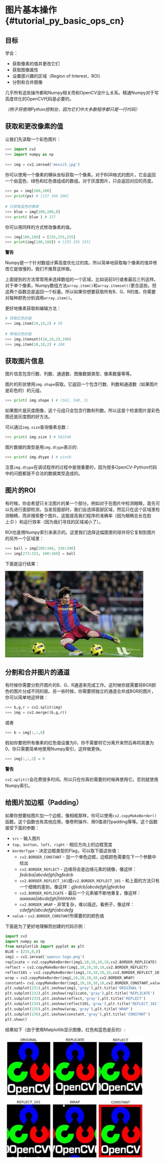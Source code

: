 # 图片基本操作{#tutorial_py_basic_ops_cn}

## 目标

学会：

- 获取像素的值并更改它们
- 获取图像属性
- 设置感兴趣的区域（Region of Interest，ROI）
- 分割和合并图像

几乎所有这些操作都和Numpy相关而和OpenCV没什么关系。精通Numpy对于写高度优化的OpenCV代码是必要的。

*（例子将使用Python控制台，因为它们中大多数程序都只是一行代码）*

## 获取和更改像素的值

让我们先读取一个彩色图片：

```python
>>> import cv2
>>> import numpy as np

>>> img = cv2.imread('messi5.jpg')
```

你可以使用一个像素的横纵坐标获取一个像素。对于BGR格式的图片，它会返回一个由蓝色、绿色和红色值组成的数组。对于灰度图片，只会返回对应的亮度。

```python
>>> px = img[100,100]
>>> print(px) # [157 166 200]

# 只获取蓝色的像素
>>> blue = img[100,100,0]
>>> print( blue ) # 157
```

你可以用同样的方式修改像素的值。

```python
>>> img[100,100] = [255,255,255]
>>> print(img[100,100]) # [255 255 255]
```

**警告**

Numpy是一个针对数组计算高度优化过的库。所以简单地获取每个像素的值并修改它是很慢的，我们不推荐这样做。

上面提到的方法常常用来选择数组的一个区域，比如说前5行或者最后三列这样。对于单个像素，Numpy数组方法`array.item()`和`array.itemset()`更合适些。但这两个函数总是返回一个标量。所以如果你想要获取所有B、G、R的值，你需要对每种颜色分别调用`array.item()`。

更好地像素获取和编辑方法：

```python
# 获取红色的值
>>> img.item(10,10,2) # 59

# 修改红色的值
>>> img.itemset((10,10,2),100)
>>> img.item(10,10,2) # 100
```

## 获取图片信息

图片信息包含行数、列数、通道数、图像数据类型、像素数量等等。

图片的形状使用`img.shape`获取。它返回一个包含行数、列数和通道数（如果图片是彩色的）的元组。

```python
>>> print( img.shape ) # (342, 548, 3)
```

如果图片是灰度图像，这个元组只会包含行数和列数。所以这是个检查图片是彩色图还是灰度图的好方法。

可以通过`img.size`查询像素总数：

```python
>>> print( img.size ) # 562248
```
图片数据的类型是用`img.dtype`表示的:

```python
>>> print( img.dtype ) # uint8
```

注意`img.dtype`在调试程序的过程中是很重要的，因为很多OpenCV-Python代码中的问题都是不合法的数据类型造成的。

## 图片的ROI

有时候，你会希望只关注图片的某一个部分。例如对于在图片中检测眼睛，首先可以先进行面部检测，当发现面部时，我们会选择面部区域，然后只在这个区域里检测眼睛，而非搜索整个图片。这能提高我们程序的准确率（因为眼睛总长在脸上:D ）和运行效率（因为我们寻找的区域减小了）。

ROI也是用Numpy索引来表示的。这里我们选择这幅图里的球并将它复制到图片的另外一个区域里：

```python
>>> ball = img[280:340, 330:390]
>>> img[273:333, 100:160] = ball
```

下面是运行结果：

![image](images/roi.jpg)

## 分割和合并图片的通道

有时候你需要分割开图片的B、G、R通道来完成工作。这时候你就需要将BGR颜色的图片分成不同的层。另一些时候，你需要把独立的通道合并成BGR的图片，你可以简单地这样做：

```python
>>> b,g,r = cv2.split(img)
>>> img = cv2.merge((b,g,r))
```

或者

```python
>>> b = img[:,:,0]
```

假如你要把所有像素的红色值设置为0，你不需要将它分离开来然后再将其置为0，你只需要简单地使用Numpy索引，这样做更快。

```python
>>> img[:,:,2] = 0
```

**警告**

`cv2.split()`会花费很多时间。所以只在你真的需要的时候再使用它。否则就使用Numpy索引。

## 给图片加边框（Padding）

如果你想要给图片加一个边框，像相框那样，你可以使用`cv2.copyMakeBorder()`函数。这个函数也有其他应用，像卷积操作、用0值进行padding等等。这个函数接受下面的参数：

- `src` - 输入图片
- `top`、`button`、`left`、`right` - 相应方向上的边框宽度
- `borderType` - 决定边框类型的Flag，可以取下面这些值：
  - `cv2.BORDER_CONSTANT` - 加一个单色边框，边框颜色需要在下一个参数中给出
  - `cv2.BORDER_REFLECT` - 边缘将会是边缘元素的镜像，像这样：*fedcba|abcdefgh|hgfedcb*
  - `cv2.BORDER_REFLECT_101`或`cv2.BORDER_REFLECT_101` - 和上面的方法只有一个细微的差别，像这样：*gfedcb|abcdefgh|gfedcba*
  - `cv2.BORDER_REPLICATE` - 最后一个元素被不断地重复，像这样：*aaaaaa|abcdefgh|hhhhhhh*
  - `cv2.BORDER_WRAP` - 非常复杂，难以描述，看例子，像这样：*cdefgh|abcdefgh|abcdefg*
- `value` - `cv2.BORDER_CONSTANT`所需要的的颜色值

下面是为了更好地理解而创建的代码示例：

```python
import cv2
import numpy as np
from matplotlib import pyplot as plt
BLUE = [255,0,0]
img1 = cv2.imread('opencv-logo.png')
replicate = cv2.copyMakeBorder(img1,10,10,10,10,cv2.BORDER_REPLICATE)
reflect = cv2.copyMakeBorder(img1,10,10,10,10,cv2.BORDER_REFLECT)
reflect101 = cv2.copyMakeBorder(img1,10,10,10,10,cv2.BORDER_REFLECT_101)
wrap = cv2.copyMakeBorder(img1,10,10,10,10,cv2.BORDER_WRAP)
constant= cv2.copyMakeBorder(img1,10,10,10,10,cv2.BORDER_CONSTANT,value=BLUE)
plt.subplot(231),plt.imshow(img1,'gray'),plt.title('ORIGINAL')
plt.subplot(232),plt.imshow(replicate,'gray'),plt.title('REPLICATE')
plt.subplot(233),plt.imshow(reflect,'gray'),plt.title('REFLECT')
plt.subplot(234),plt.imshow(reflect101,'gray'),plt.title('REFLECT_101')
plt.subplot(235),plt.imshow(wrap,'gray'),plt.title('WRAP')
plt.subplot(236),plt.imshow(constant,'gray'),plt.title('CONSTANT')
plt.show()
```

结果如下（由于使用Matplotlib显示图像，红色和蓝色是反的）:

![image](images/border.jpg)


